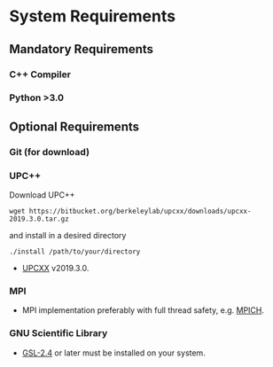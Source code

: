 # System Requirements

## Mandatory Requirements

### C++ Compiler

### Python >3.0

## Optional Requirements

### Git (for download)

### UPC++
Download UPC++
```shell
wget https://bitbucket.org/berkeleylab/upcxx/downloads/upcxx-2019.3.0.tar.gz
```
and install in a desired directory
```shell
./install /path/to/your/directory
```
- [UPCXX](https://bitbucket.org/berkeleylab/upcxx/wiki/Home) v2019.3.0.

### MPI
- MPI implementation preferably with full thread safety, e.g. [MPICH](http://www.mpich.org).


### GNU Scientific Library
- [GSL-2.4](http://www.gnu.org/software/gsl/) or later must be installed on your system.


